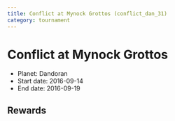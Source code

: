 ```yaml
---
title: Conflict at Mynock Grottos (conflict_dan_31)
category: tournament
---
```

# Conflict at Mynock Grottos

  * Planet: Dandoran
  * Start date: 2016-09-14
  * End date: 2016-09-19

## Rewards

